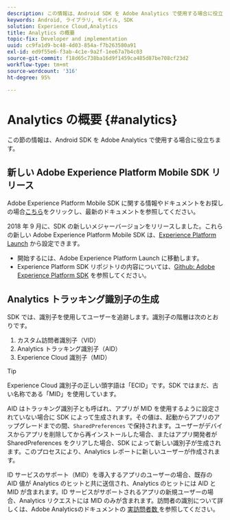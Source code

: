 ```yaml
---
description: この情報は、Android SDK を Adobe Analytics で使用する場合に役立ちます。
keywords: Android, ライブラリ, モバイル, SDK
solution: Experience Cloud,Analytics
title: Analytics の概要
topic-fix: Developer and implementation
uuid: cc9fa1d9-bc48-4d03-854a-f7b263580a91
exl-id: ed9f55e6-f3ab-4c1e-9a2f-1ee67a7b4c03
source-git-commit: f18d65c738ba16d9f1459ca485d87be708cf23d2
workflow-type: tm+mt
source-wordcount: '316'
ht-degree: 95%

---
```


# Analytics の概要 {#analytics}

この節の情報は、Android SDK を Adobe Analytics で使用する場合に役立ちます。

## 新しい Adobe Experience Platform Mobile SDK リリース

Adobe Experience Platform Mobile SDK に関する情報やドキュメントをお探しの場合[こちら](https://aep-sdks.gitbook.io/docs/)をクリックし、最新のドキュメントを参照してください。

2018 年 9 月に、SDK の新しいメジャーバージョンをリリースしました。これらの新しい Adobe Experience Platform Mobile SDK は、[Experience Platform Launch](https://www.adobe.com/jp/experience-platform/launch.html) から設定できます。

* 開始するには、Adobe Experience Platform Launch に移動します。
* Experience Platform SDK リポジトリの内容については、[Github: Adobe Experience Platform SDK](https://github.com/Adobe-Marketing-Cloud/acp-sdks) を参照してください。

## Analytics トラッキング識別子の生成

SDK では、識別子を使用してユーザーを追跡します。識別子の階層は次のとおりです。

1. カスタム訪問者識別子（VID）
1. Analytics トラッキング識別子（AID）
1. Experience Cloud 識別子（MID）

>[!TIP]
>
>Experience Cloud 識別子の正しい頭字語は「ECID」です。SDK ではまだ、古い名称である「MID」を使用しています。

AID はトラッキング識別子とも呼ばれ、アプリが MID を使用するように設定されていない場合に SDK によって生成されます。その値は、起動からアプリのアップグレードまでの間、`SharedPreferences` で保持されます。ユーザーがデバイスからアプリを削除してから再インストールした場合、またはアプリ開発者が SharedPreferences をクリアした場合、SDK によって新しい識別子が生成されます。このプロセスにより、Analytics レポートに新しいユーザーが作成されます。

ID サービスのサポート（MID）を導入するアプリのユーザーの場合、既存の AID 値が Analytics のヒットと共に送信され、Analytics のヒットには AID と MID が含まれます。ID サービスがサポートされるアプリの新規ユーザーの場合、Analytics リクエストには MID のみが含まれます。訪問者の識別について詳しくは、Adobe Analyticsのドキュメントの [ 実訪問者数 ](https://experienceleague.adobe.com/docs/analytics/components/metrics/unique-visitors.html?lang=ja) を参照してください。
